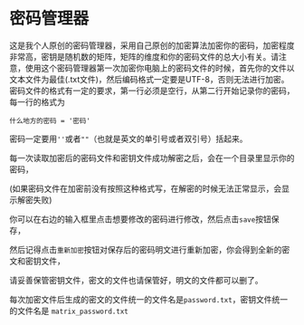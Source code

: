 # 密码管理器

这是我个人原创的密码管理器，采用自己原创的加密算法加密你的密码，加密程度非常高，密钥是随机数的矩阵，矩阵的维度和你的密码文件的总大小有关。请注意，使用这个密码管理器第一次加密你电脑上的密码文件的时候，首先你的文件以文本文件为最佳(.txt文件)，然后编码格式一定要是UTF-8，否则无法进行加密。密码文件的格式有一定的要求，第一行必须是空行，从第二行开始记录你的密码，每一行的格式为

```
什么地方的密码 = '密码'
```

密码一定要用`''`或者`""`（也就是英文的单引号或者双引号）括起来。  

每一次读取加密后的密码文件和密钥文件成功解密之后，会在一个目录里显示你的密码，  

(如果密码文件在加密前没有按照这种格式写，在解密的时候无法正常显示，会显示解密失败)  

你可以在右边的输入框里点击想要修改的密码进行修改，然后点击`save`按钮保存，  

然后记得点击`重新加密`按钮对保存后的密码明文进行重新加密，你会得到全新的密文和密钥文件，  

请妥善保管密钥文件，密文的文件也请保管好，明文的文件都可以删了。  

每次加密文件后生成的密文的文件统一的文件名是`password.txt`，密钥文件统一的文件名是  `matrix_password.txt`

